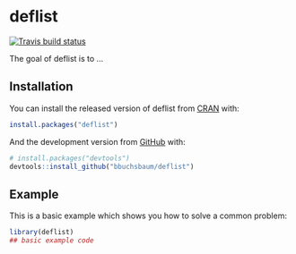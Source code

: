 
<!-- README.md is generated from README.Rmd. Please edit that file -->

# deflist

<!-- badges: start -->

[![Travis build
status](https://travis-ci.com/bbuchsbaum/deflist.svg?branch=master)](https://travis-ci.com/bbuchsbaum/deflist)
<!-- badges: end -->

The goal of deflist is to …

## Installation

You can install the released version of deflist from
[CRAN](https://CRAN.R-project.org) with:

``` r
install.packages("deflist")
```

And the development version from [GitHub](https://github.com/) with:

``` r
# install.packages("devtools")
devtools::install_github("bbuchsbaum/deflist")
```

## Example

This is a basic example which shows you how to solve a common problem:

``` r
library(deflist)
## basic example code
```
